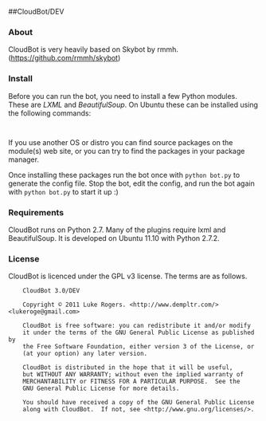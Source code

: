 ##CloudBot/DEV

### About
CloudBot is very heavily based on Skybot by rmmh. (https://github.com/rmmh/skybot)

### Install
Before you can run the bot, you need to install a few Python modules. These are *LXML* and *BeautifulSoup*.  On Ubuntu these can be installed using the following commands:

```sudo apt-get install python-lxml
```

```sudo apt-get install python-beautifulsoup
```

If you use another OS or distro you can find source packages on the module(s) web site, or you can try to find the packages in your package manager.

Once installing these packages run the bot once with ```python bot.py``` to generate the config file. Stop the bot, edit the config, and run the bot again with ```python bot.py``` to start it up :)

### Requirements
CloudBot runs on Python 2.7. Many of the plugins require lxml and BeautifulSoup. It is developed on Ubuntu 11.10 with Python 2.7.2.

### License
CloudBot is licenced under the GPL v3 license. The terms are as follows.


``` 
    CloudBot 3.0/DEV

    Copyright © 2011 Luke Rogers. <http://www.dempltr.com/> <lukeroge@gmail.com>

    CloudBot is free software: you can redistribute it and/or modify
    it under the terms of the GNU General Public License as published by
    the Free Software Foundation, either version 3 of the License, or
    (at your option) any later version.

    CloudBot is distributed in the hope that it will be useful,
    but WITHOUT ANY WARRANTY; without even the implied warranty of
    MERCHANTABILITY or FITNESS FOR A PARTICULAR PURPOSE.  See the
    GNU General Public License for more details.

    You should have received a copy of the GNU General Public License
    along with CloudBot.  If not, see <http://www.gnu.org/licenses/>.
```
